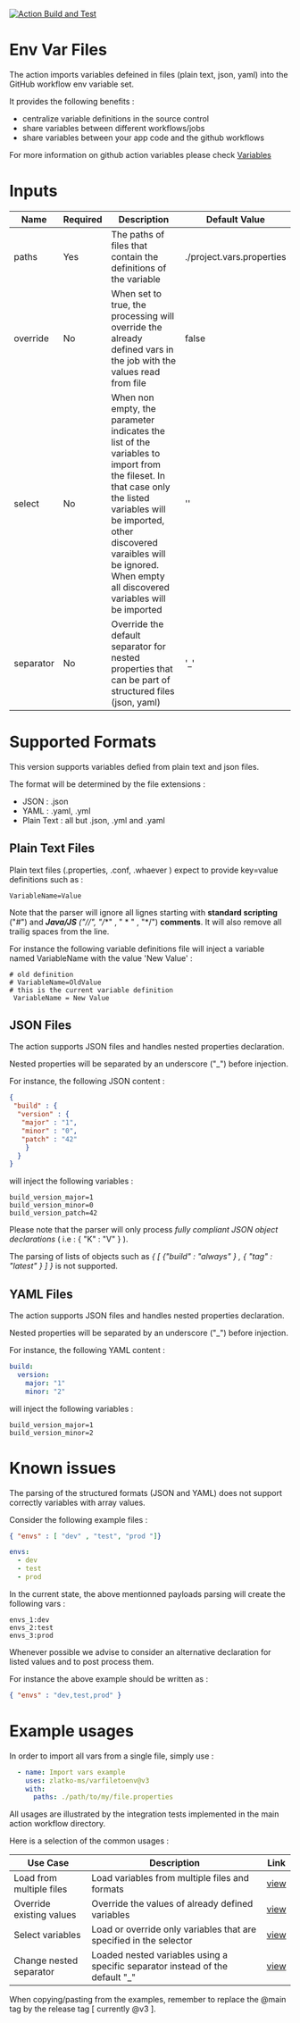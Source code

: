 [![Action Build and Test](https://github.com/zlatko-ms/envarfiles/actions/workflows/buildtest.yml/badge.svg)](https://github.com/zlatko-ms/envarfiles/actions/workflows/buildtest.yml)

# Env Var Files

The action imports variables defeined in files (plain text, json, yaml) into the GitHub workflow env variable set. 

It provides the following benefits : 

* centralize variable definitions in the source control
* share variables between different workflows/jobs 
* share variables between your app code and the github workflows

For more information on github action variables please check [Variables](https://docs.github.com/en/actions/learn-github-actions/variables) 

# Inputs

| Name      | Required | Description                                                                                     | Default Value             |
| --------- | -------- | ------------------------------------------------------------------------------------------------| ------------------------- |
| paths     | Yes      | The paths of files that contain the definitions of the variable                                 | ./project.vars.properties |
| override  | No       | When set to true, the processing will override the already defined vars in the job with the values read from file  | false |
| select    | No       | When non empty, the parameter indicates the list of the variables to import from the fileset. In that case only the listed variables will be imported, other discovered varaibles will be ignored. When empty all discovered variables will be imported | '' |
| separator | No       | Override the default separator for nested properties that can be part of structured files (json, yaml) | '_' |

# Supported Formats

This version supports variables defied from plain text and json files.

The format will be determined by the file extensions : 
* JSON : .json
* YAML : .yaml, .yml
* Plain Text : all but .json, .yml and .yaml

## Plain Text Files

Plain text files (.properties, .conf, .whaever ) expect to provide key=value definitions such as : 

```
VariableName=Value
```

Note that the parser will ignore all lignes starting with **standard scripting** ("#") and ***Java/JS** ("//", "/**" , " * " , "*/") **comments**. It will also remove all trailig spaces from the line.

For instance the following variable definitions file will inject a variable named VariableName with the value 'New Value' :

```
# old definition
# VariableName=OldValue
# this is the current variable definition
 VariableName = New Value
```

## JSON Files

The action supports JSON files and handles nested properties declaration. 

Nested properties will be separated by an underscore ("_") before injection.

For instance, the following JSON content : 

```json
{ 
 "build" : { 
  "version" : {
   "major" : "1",
   "minor" : "0",
   "patch" : "42"
    }
  }
}
```
will inject the following variables : 

```
build_version_major=1
build_version_minor=0
build_version_patch=42
```

Please note that the parser will only process *fully compliant JSON object declarations* ( i.e : { "K" : "V" } ).

The parsing of lists of objects such as *{ [ {"build" : "always" } , { "tag" : "latest" } ] }* is not supported.

## YAML Files

The action supports JSON files and handles nested properties declaration. 

Nested properties will be separated by an underscore ("_") before injection.


For instance, the following YAML content : 

```yaml
build:
  version:
    major: "1"
    minor: "2"
```
will inject the following variables : 

```
build_version_major=1
build_version_minor=2
```

# Known issues

The parsing of the structured formats (JSON and YAML) does not support correctly variables with array values.

Consider the following example files : 

```json
{ "envs" : [ "dev" , "test", "prod "]}
```

```yaml
envs:
  - dev
  - test
  - prod
```

In the current state, the above mentionned payloads parsing will create the following vars : 

```
envs_1:dev
envs_2:test
envs_3:prod
```

Whenever possible we advise to consider an alternative declaration for listed values and to post process them. 

For instance the above example should be written as :  

```json
{ "envs" : "dev,test,prod" }
```

# Example usages 

In order to import all vars from a single file, simply use : 

```yaml
  - name: Import vars example
    uses: zlatko-ms/varfiletoenv@v3
    with:
      paths: ./path/to/my/file.properties
```

All usages are illustrated by the integration tests implemented in the main action workflow directory.

Here is a selection of the common usages : 


| Use Case                 | Description                                                                   | Link     |
| ------------------------ | ----------------------------------------------------------------------------- |----------|
| Load from multiple files | Load variables from multiple files and formats                                | [view](.github/workflows/it-multiformat.yml?plain=1#L19-L25)
| Override existing values | Override the values of already defined variables                              | [view](.github/workflows/it-override.yml?plain=1#L23-L30)
| Select variables         | Load or override only variables that are specified in the selector            | [view](.github/workflows/it-select.yml?plain=1#L18-L29)
| Change nested separator  | Loaded nested variables using a specific separator instead of the default "_"  | [view](.github/workflows/it-separator.yml?plain=1#L19-L25)

When copying/pasting from the examples, remember to replace the @main tag by the release tag [ currently @v3 ].
